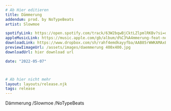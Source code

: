 ```yaml
---
# Ab Hier editieren
title: Dämmerung
addendum: prod. by NoTypeBeats
artist: Slowmoe

spotifyLink: https://open.spotify.com/track/63W2bqwBjCktLZlpmlRKBv?si=d1670f9f6a964786
appleMusicLink: https://music.apple.com/gb/album/d%C3%A4mmerung-feat-notypebeats-%E2%82%AC%24%C2%A5-single/1622984170
downloadLink: https://www.dropbox.com/sh/rahf4emdkayyfba/AAB85rWWKAMAxELVjGcMhaxwa?dl=0
previewIimageUrl: /assets/images/daemmerung 400x400.jpg
downloadUrl: hier download url

date: "2022-05-07"



# Ab hier nicht mehr
layout: layouts/release.njk
tags: release
---
```


Dämmerung /Slowmoe /NoTypeBeats